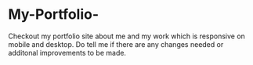 # My-Portfolio-
Checkout my portfolio site about me and my work which is responsive on mobile and desktop.
Do tell me if there are any changes needed or additonal improvements to be made.
